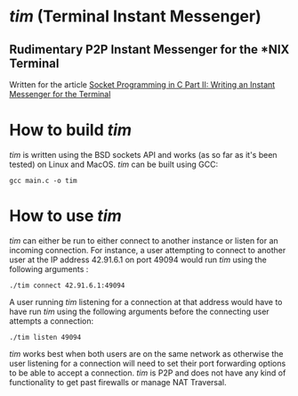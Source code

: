 # *tim* (Terminal Instant Messenger)
## Rudimentary P2P Instant Messenger for the *NIX Terminal
Written for the article [Socket Programming in C Part II: Writing an Instant Messenger for the Terminal](https://www.nospecialcharacters.com)

# How to build *tim*
*tim* is written using the BSD sockets API and works (as so far as it's been tested) on 
Linux and MacOS. *tim* can be built using GCC:

    gcc main.c -o tim
    
# How to use *tim*
*tim* can either be run to either connect to another instance or listen for an incoming connection. For instance, a 
user attempting to connect to another user at the IP address 42.91.6.1 on port 49094 would run *tim* using the 
following arguments :

    ./tim connect 42.91.6.1:49094
    
 A user running *tim* listening for a connection at that address would have to have run *tim* using the following 
 arguments before the connecting user attempts a connection:
 
    ./tim listen 49094
    
 *tim* works best when both users are on the same network as otherwise the user listening for a connection will need 
 to set their port forwarding options to be able to accept a connection. *tim* is P2P and does not have any kind of 
 functionality to get past firewalls or manage NAT Traversal.
